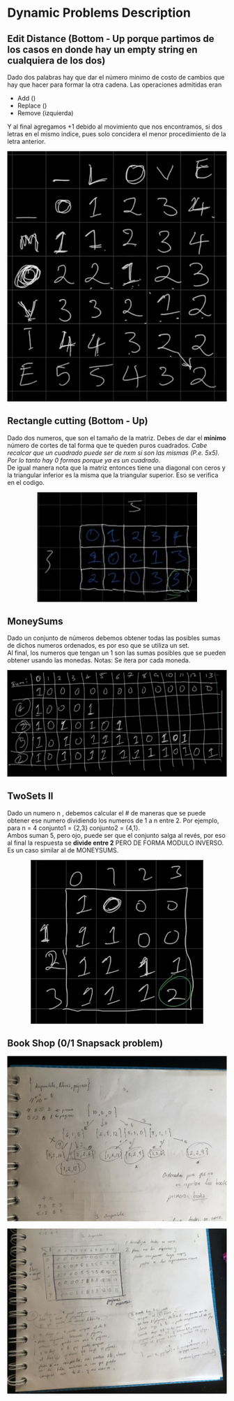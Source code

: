 # Dynamic Problems Description
## Edit Distance (Bottom - Up porque partimos de los casos en donde hay un empty string en cualquiera de los dos)
Dado dos palabras hay que dar el número minimo de costo de cambios que hay que hacer para formar la otra cadena. Las operaciones admitidas eran 
<ul>
  <li>Add ()</li>
  <li>Replace ()</li>
  <li>Remove (izquierda)</li>
</ul>
Y al final agregamos +1 debido al movimiento que nos encontramos, si dos letras en el mismo indice, pues solo concidera el menor procedimiento de la letra anterior.<br><p align="center"><img src="./CSES_1639-EditDistance/img.png"/></p>

## Rectangle cutting (Bottom - Up)
Dado dos numeros, que son el tamaño de la matriz. Debes de dar el <b>mínimo</b> número de cortes de tal forma que te queden puros cuadrados. <i> Cabe recalcar que un cuadrado puede ser de nxm si son las mismas (P.e. 5x5). Por lo tanto hay 0 formas porque ya es un cuadrado.</i><br>
De igual manera nota que la matriz entonces tiene una diagonal con ceros y la triangular inferior es la misma que la triangular superior. Eso se verifica en el codigo.
<br><p align="center">![Table](./CSES_1744-RectangleCutting/table.png)</p>

## MoneySums
Dado un conjunto de números debemos obtener todas las posibles sumas de dichos numeros ordenados, es por eso que se utiliza un set.<br>
Al final, los numeros que tengan un 1 son las sumas posibles que se pueden obtener usando las monedas. Notas: Se itera por cada moneda.
<br><p align="center"> ![Exp](./CSES_1745-MoneySums/img.png) </p>


## TwoSets II
Dado un numero n , debemos calcular el # de maneras que se puede obtener ese numero
dividiendo los numeros de 1 a n entre 2. Por ejemplo, para n = 4 conjunto1 = {2,3} conjunto2 = {4,1}. <br>
Ambos suman 5, pero ojo, puede ser que el conjunto salga al revés, por eso al final la respuesta se <b> divide entre 2</b> PERO DE FORMA MODULO INVERSO.
<br>
Es un caso similar al de MONEYSUMS.<br>
<p align ="center"> <img src = "CSES_1093-TwoSetsII/img.png"/> </p>

## Book Shop (0/1 Snapsack problem)
<p align="center"> <img src="./CSES_1158-BookShop/IMG_4014.JPG"/> </p>
<p align="center"> <img src="./CSES_1158-BookShop/IMG_4016.JPG"/> </p>
